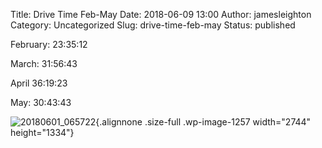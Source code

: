 Title: Drive Time Feb-May
Date: 2018-06-09 13:00
Author: jamesleighton
Category: Uncategorized
Slug: drive-time-feb-may
Status: published

February: 23:35:12

March: 31:56:43

April 36:19:23

May: 30:43:43

![20180601\_065722](https://jamesleighton.files.wordpress.com/2018/06/20180601_065722.jpg){.alignnone .size-full .wp-image-1257 width="2744" height="1334"}
